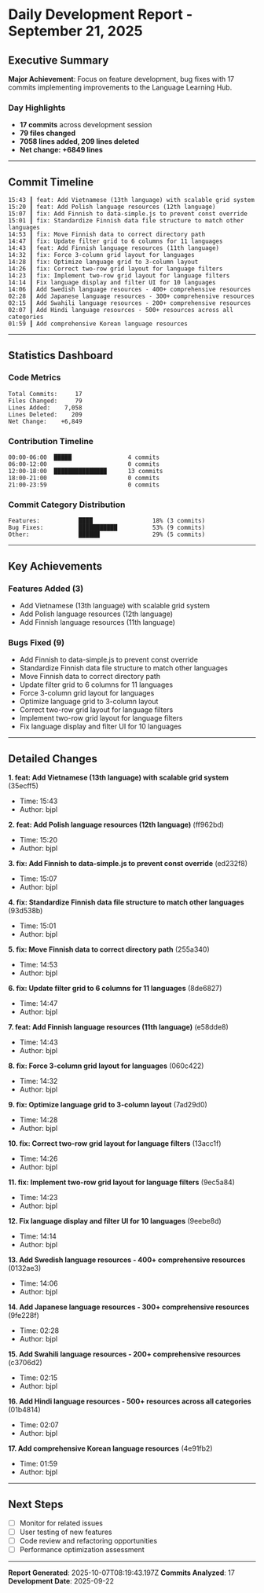 # Daily Development Report - September 21, 2025

## Executive Summary

**Major Achievement**: Focus on feature development, bug fixes with 17 commits implementing improvements to the Language Learning Hub.

### Day Highlights
- **17 commits** across development session
- **79 files changed**
- **7058 lines added, 209 lines deleted**
- **Net change: +6849 lines**

---

## Commit Timeline

```
15:43 ┃ feat: Add Vietnamese (13th language) with scalable grid system
15:20 ┃ feat: Add Polish language resources (12th language)
15:07 ┃ fix: Add Finnish to data-simple.js to prevent const override
15:01 ┃ fix: Standardize Finnish data file structure to match other languages
14:53 ┃ fix: Move Finnish data to correct directory path
14:47 ┃ fix: Update filter grid to 6 columns for 11 languages
14:43 ┃ feat: Add Finnish language resources (11th language)
14:32 ┃ fix: Force 3-column grid layout for languages
14:28 ┃ fix: Optimize language grid to 3-column layout
14:26 ┃ fix: Correct two-row grid layout for language filters
14:23 ┃ fix: Implement two-row grid layout for language filters
14:14 ┃ Fix language display and filter UI for 10 languages
14:06 ┃ Add Swedish language resources - 400+ comprehensive resources
02:28 ┃ Add Japanese language resources - 300+ comprehensive resources
02:15 ┃ Add Swahili language resources - 200+ comprehensive resources
02:07 ┃ Add Hindi language resources - 500+ resources across all categories
01:59 ┃ Add comprehensive Korean language resources
```

---

## Statistics Dashboard

### Code Metrics
```
Total Commits:     17
Files Changed:     79
Lines Added:    7,058
Lines Deleted:    209
Net Change:    +6,849
```

### Contribution Timeline
```
00:00-06:00  █████                4 commits
06:00-12:00                       0 commits
12:00-18:00  ███████████████      13 commits
18:00-21:00                       0 commits
21:00-23:59                       0 commits
```

### Commit Category Distribution
```
Features:           ████                 18% (3 commits)
Bug Fixes:          ███████████          53% (9 commits)
Other:              ██████               29% (5 commits)
```

---

## Key Achievements

### Features Added (3)
- Add Vietnamese (13th language) with scalable grid system
- Add Polish language resources (12th language)
- Add Finnish language resources (11th language)

### Bugs Fixed (9)
- Add Finnish to data-simple.js to prevent const override
- Standardize Finnish data file structure to match other languages
- Move Finnish data to correct directory path
- Update filter grid to 6 columns for 11 languages
- Force 3-column grid layout for languages
- Optimize language grid to 3-column layout
- Correct two-row grid layout for language filters
- Implement two-row grid layout for language filters
- Fix language display and filter UI for 10 languages

---

## Detailed Changes

**1. feat: Add Vietnamese (13th language) with scalable grid system** (35ecff5)
   - Time: 15:43
   - Author: bjpl

**2. feat: Add Polish language resources (12th language)** (ff962bd)
   - Time: 15:20
   - Author: bjpl

**3. fix: Add Finnish to data-simple.js to prevent const override** (ed232f8)
   - Time: 15:07
   - Author: bjpl

**4. fix: Standardize Finnish data file structure to match other languages** (93d538b)
   - Time: 15:01
   - Author: bjpl

**5. fix: Move Finnish data to correct directory path** (255a340)
   - Time: 14:53
   - Author: bjpl

**6. fix: Update filter grid to 6 columns for 11 languages** (8de6827)
   - Time: 14:47
   - Author: bjpl

**7. feat: Add Finnish language resources (11th language)** (e58dde8)
   - Time: 14:43
   - Author: bjpl

**8. fix: Force 3-column grid layout for languages** (060c422)
   - Time: 14:32
   - Author: bjpl

**9. fix: Optimize language grid to 3-column layout** (7ad29d0)
   - Time: 14:28
   - Author: bjpl

**10. fix: Correct two-row grid layout for language filters** (13acc1f)
   - Time: 14:26
   - Author: bjpl

**11. fix: Implement two-row grid layout for language filters** (9ec5a84)
   - Time: 14:23
   - Author: bjpl

**12. Fix language display and filter UI for 10 languages** (9eebe8d)
   - Time: 14:14
   - Author: bjpl

**13. Add Swedish language resources - 400+ comprehensive resources** (0132ae3)
   - Time: 14:06
   - Author: bjpl

**14. Add Japanese language resources - 300+ comprehensive resources** (9fe228f)
   - Time: 02:28
   - Author: bjpl

**15. Add Swahili language resources - 200+ comprehensive resources** (c3706d2)
   - Time: 02:15
   - Author: bjpl

**16. Add Hindi language resources - 500+ resources across all categories** (01b4814)
   - Time: 02:07
   - Author: bjpl

**17. Add comprehensive Korean language resources** (4e91fb2)
   - Time: 01:59
   - Author: bjpl

---

## Next Steps

- [ ] Monitor for related issues
- [ ] User testing of new features
- [ ] Code review and refactoring opportunities
- [ ] Performance optimization assessment

---

**Report Generated**: 2025-10-07T08:19:43.197Z
**Commits Analyzed**: 17
**Development Date**: 2025-09-22
